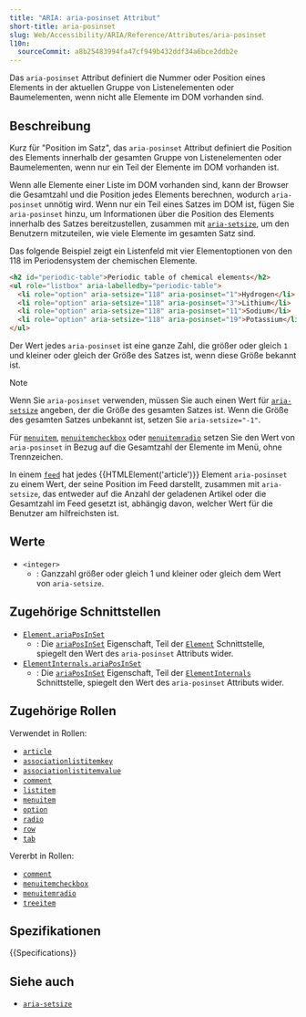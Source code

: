 ```yaml
---
title: "ARIA: aria-posinset Attribut"
short-title: aria-posinset
slug: Web/Accessibility/ARIA/Reference/Attributes/aria-posinset
l10n:
  sourceCommit: a8b25483994fa47cf949b432ddf34a6bce2ddb2e
---
```


Das `aria-posinset` Attribut definiert die Nummer oder Position eines Elements in der aktuellen Gruppe von Listenelementen oder Baumelementen, wenn nicht alle Elemente im DOM vorhanden sind.

## Beschreibung

Kurz für "Position im Satz", das `aria-posinset` Attribut definiert die Position des Elements innerhalb der gesamten Gruppe von Listenelementen oder Baumelementen, wenn nur ein Teil der Elemente im DOM vorhanden ist.

Wenn alle Elemente einer Liste im DOM vorhanden sind, kann der Browser die Gesamtzahl und die Position jedes Elements berechnen, wodurch `aria-posinset` unnötig wird. Wenn nur ein Teil eines Satzes im DOM ist, fügen Sie `aria-posinset` hinzu, um Informationen über die Position des Elements innerhalb des Satzes bereitzustellen, zusammen mit [`aria-setsize`](/de/docs/Web/Accessibility/ARIA/Reference/Attributes/aria-setsize), um den Benutzern mitzuteilen, wie viele Elemente im gesamten Satz sind.

Das folgende Beispiel zeigt ein Listenfeld mit vier Elementoptionen von den 118 im Periodensystem der chemischen Elemente.

```html
<h2 id="periodic-table">Periodic table of chemical elements</h2>
<ul role="listbox" aria-labelledby="periodic-table">
  <li role="option" aria-setsize="118" aria-posinset="1">Hydrogen</li>
  <li role="option" aria-setsize="118" aria-posinset="3">Lithium</li>
  <li role="option" aria-setsize="118" aria-posinset="11">Sodium</li>
  <li role="option" aria-setsize="118" aria-posinset="19">Potassium</li>
</ul>
```

Der Wert jedes `aria-posinset` ist eine ganze Zahl, die größer oder gleich `1` und kleiner oder gleich der Größe des Satzes ist, wenn diese Größe bekannt ist.

> [!NOTE]
> Wenn Sie `aria-posinset` verwenden, müssen Sie auch einen Wert für [`aria-setsize`](/de/docs/Web/Accessibility/ARIA/Reference/Attributes/aria-setsize) angeben, der die Größe des gesamten Satzes ist. Wenn die Größe des gesamten Satzes unbekannt ist, setzen Sie `aria-setsize="-1"`.

Für [`menuitem`](/de/docs/Web/Accessibility/ARIA/Reference/Roles/menuitem_role), [`menuitemcheckbox`](/de/docs/Web/Accessibility/ARIA/Reference/Roles/menuitemcheckbox_role) oder [`menuitemradio`](/de/docs/Web/Accessibility/ARIA/Reference/Roles/menuitemradio_role) setzen Sie den Wert von `aria-posinset` in Bezug auf die Gesamtzahl der Elemente im Menü, ohne Trennzeichen.

In einem [`feed`](/de/docs/Web/Accessibility/ARIA/Reference/Roles/feed_role) hat jedes {{HTMLElement('article')}} Element `aria-posinset` zu einem Wert, der seine Position im Feed darstellt, zusammen mit `aria-setsize`, das entweder auf die Anzahl der geladenen Artikel oder die Gesamtzahl im Feed gesetzt ist, abhängig davon, welcher Wert für die Benutzer am hilfreichsten ist.

## Werte

- `<integer>`
  - : Ganzzahl größer oder gleich 1 und kleiner oder gleich dem Wert von `aria-setsize`.

## Zugehörige Schnittstellen

- [`Element.ariaPosInSet`](/de/docs/Web/API/Element/ariaPosInSet)
  - : Die [`ariaPosInSet`](/de/docs/Web/API/Element/ariaPosInSet) Eigenschaft, Teil der [`Element`](/de/docs/Web/API/Element) Schnittstelle, spiegelt den Wert des `aria-posinset` Attributs wider.
- [`ElementInternals.ariaPosInSet`](/de/docs/Web/API/ElementInternals/ariaPosInSet)
  - : Die [`ariaPosInSet`](/de/docs/Web/API/ElementInternals/ariaPosInSet) Eigenschaft, Teil der [`ElementInternals`](/de/docs/Web/API/ElementInternals) Schnittstelle, spiegelt den Wert des `aria-posinset` Attributs wider.

## Zugehörige Rollen

Verwendet in Rollen:

- [`article`](/de/docs/Web/Accessibility/ARIA/Reference/Roles/article_role)
- [`associationlistitemkey`](/de/docs/Web/Accessibility/ARIA/Reference/Roles/structural_roles)
- [`associationlistitemvalue`](/de/docs/Web/Accessibility/ARIA/Reference/Roles/structural_roles)
- [`comment`](/de/docs/Web/Accessibility/ARIA/Reference/Roles/comment_role)
- [`listitem`](/de/docs/Web/Accessibility/ARIA/Reference/Roles/listitem_role)
- [`menuitem`](/de/docs/Web/Accessibility/ARIA/Reference/Roles/menuitem_role)
- [`option`](/de/docs/Web/Accessibility/ARIA/Reference/Roles/option_role)
- [`radio`](/de/docs/Web/Accessibility/ARIA/Reference/Roles/radio_role)
- [`row`](/de/docs/Web/Accessibility/ARIA/Reference/Roles/row_role)
- [`tab`](/de/docs/Web/Accessibility/ARIA/Reference/Roles/tab_role)

Vererbt in Rollen:

- [`comment`](/de/docs/Web/Accessibility/ARIA/Reference/Roles/comment_role)
- [`menuitemcheckbox`](/de/docs/Web/Accessibility/ARIA/Reference/Roles/menuitemcheckbox_role)
- [`menuitemradio`](/de/docs/Web/Accessibility/ARIA/Reference/Roles/menuitemradio_role)
- [`treeitem`](/de/docs/Web/Accessibility/ARIA/Reference/Roles/treeitem_role)

## Spezifikationen

{{Specifications}}

## Siehe auch

- [`aria-setsize`](/de/docs/Web/Accessibility/ARIA/Reference/Attributes/aria-setsize)
